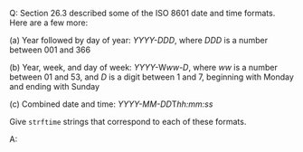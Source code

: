 Q: Section 26.3 described some of the ISO 8601 date and time formats. Here are a
few more:

(a) Year followed by day of year: <em>YYYY-DDD</em>, where <em>DDD</em> is a
number between 001 and 366

(b) Year, week, and day of week: <em>YYYY-</em>W<em>ww-D</em>, where <em>ww</em>
is a number between 01 and 53, and <em>D</em> is a digit between 1 and 7,
beginning with Monday and ending with Sunday

(c) Combined date and time: <em>YYYY-MM-DD</em>T<em>hh:mm:ss</em>

Give `strftime` strings that correspond to each of these formats.

A:
